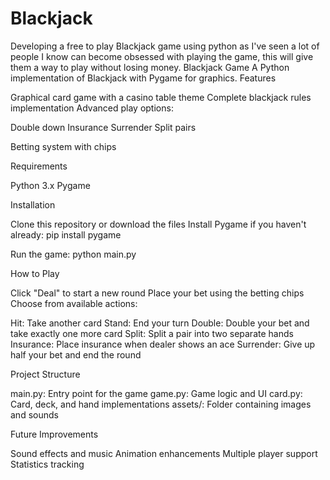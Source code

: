 # Blackjack
Developing a free to play Blackjack game using python as I've seen a lot of people I know can become obsessed with playing the game, this will give them a way to play without losing money.
Blackjack Game
A Python implementation of Blackjack with Pygame for graphics.
Features

Graphical card game with a casino table theme
Complete blackjack rules implementation
Advanced play options:

Double down
Insurance
Surrender
Split pairs


Betting system with chips

Requirements

Python 3.x
Pygame

Installation

Clone this repository or download the files
Install Pygame if you haven't already:
pip install pygame

Run the game:
python main.py


How to Play

Click "Deal" to start a new round
Place your bet using the betting chips
Choose from available actions:

Hit: Take another card
Stand: End your turn
Double: Double your bet and take exactly one more card
Split: Split a pair into two separate hands
Insurance: Place insurance when dealer shows an ace
Surrender: Give up half your bet and end the round



Project Structure

main.py: Entry point for the game
game.py: Game logic and UI
card.py: Card, deck, and hand implementations
assets/: Folder containing images and sounds

Future Improvements

Sound effects and music
Animation enhancements
Multiple player support
Statistics tracking
